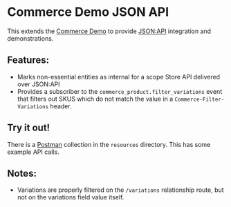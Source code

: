 # Commerce Demo JSON API

This extends the [Commerce Demo](https://www.drupal.org/project/commerce_demo) to provide [JSON:API](https://www.drupal.org/project/jsonapi) integration and demonstrations.

## Features:

* Marks non-essential entities as internal for a scope Store API delivered over JSON:API
* Provides a subscriber to the `commerce_product.filter_variations` event that filters out SKUS which do not match the value in a `Commerce-Filter-Variations` header.

## Try it out!

There is a [Postman](https://www.getpostman.com/) collection in the `resources` directory. This has some example API calls. 

## Notes:

* Variations are properly filtered on the `/variations` relationship route, but not on the variations field value itself.
